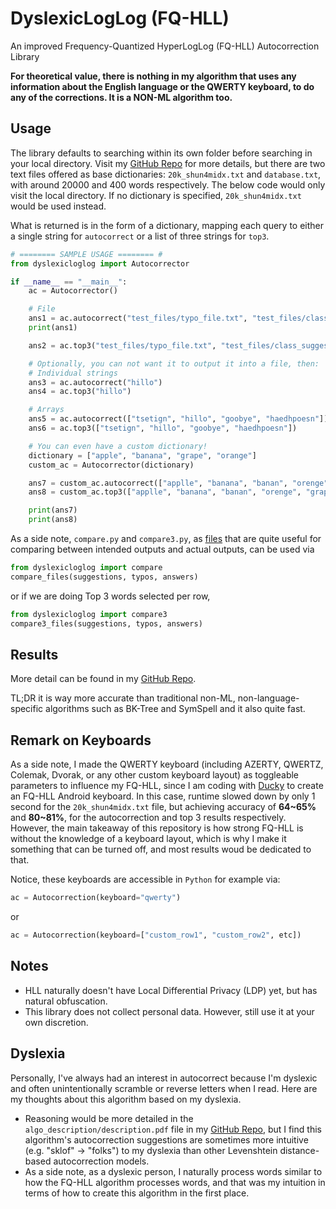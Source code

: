 # DyslexicLogLog (FQ-HLL)
An improved Frequency-Quantized HyperLogLog (FQ-HLL) Autocorrection Library

**For theoretical value, there is nothing in my algorithm that uses any information about the English language or the QWERTY keyboard, to do any of the corrections. It is a NON-ML algorithm too.**

## Usage
The library defaults to searching within its own folder before searching in your local directory. Visit my [GitHub Repo](https://github.com/shun4midx/FQ-HyperLogLog-Autocorrect) for more details, but there are two text files offered as base dictionaries: `20k_shun4midx.txt` and `database.txt`, with around 20000 and 400 words respectively. The below code would only visit the local directory. If no dictionary is specified, `20k_shun4midx.txt` would be used instead.

What is returned is in the form of a dictionary, mapping each query to either a single string for `autocorrect` or a list of three strings for `top3`. 

```py
# ======== SAMPLE USAGE ======== #
from dyslexicloglog import Autocorrector

if __name__ == "__main__":
    ac = Autocorrector()

    # File
    ans1 = ac.autocorrect("test_files/typo_file.txt", "test_files/class_suggestions.txt")
    print(ans1)

    ans2 = ac.top3("test_files/typo_file.txt", "test_files/class_suggestions.txt")

    # Optionally, you can not want it to output it into a file, then:
    # Individual strings
    ans3 = ac.autocorrect("hillo")
    ans4 = ac.top3("hillo")

    # Arrays
    ans5 = ac.autocorrect(["tsetign", "hillo", "goobye", "haedhpoesn"])
    ans6 = ac.top3(["tsetign", "hillo", "goobye", "haedhpoesn"])

    # You can even have a custom dictionary!
    dictionary = ["apple", "banana", "grape", "orange"]
    custom_ac = Autocorrector(dictionary)

    ans7 = custom_ac.autocorrect(["applle", "banana", "banan", "orenge", "grap", "pineapple"])
    ans8 = custom_ac.top3(["applle", "banana", "banan", "orenge", "grap", "pineapple"])

    print(ans7)
    print(ans8)
```

As a side note, `compare.py` and `compare3.py`, as [files](https://github.com/shun4midx/FQ-HyperLogLog-Autocorrect/tree/main/fq_hll_py/src/fq_hll) that are quite useful for comparing between intended outputs and actual outputs, can be used via 

```py
from dyslexicloglog import compare
compare_files(suggestions, typos, answers)
```

or if we are doing Top 3 words selected per row,

```py
from dyslexicloglog import compare3
compare3_files(suggestions, typos, answers)
```

## Results
More detail can be found in my [GitHub Repo](https://github.com/shun4midx/FQ-HyperLogLog-Autocorrect).

TL;DR it is way more accurate than traditional non-ML, non-language-specific algorithms such as BK-Tree and SymSpell and it also quite fast.

## Remark on Keyboards
As a side note, I made the QWERTY keyboard (including AZERTY, QWERTZ, Colemak, Dvorak, or any other custom keyboard layout) as toggleable parameters to influence my FQ-HLL, since I am coding with [Ducky](https://github.com/ducky4life) to create an FQ-HLL Android keyboard. In this case, runtime slowed down by only 1 second for the `20k_shun4midx.txt` file, but achieving accuracy of **64~65%** and **80~81%**, for the autocorrection and top 3 results respectively. However, the main takeaway of this repository is how strong FQ-HLL is without the knowledge of a keyboard layout, which is why I make it something that can be turned off, and most results woud be dedicated to that.

Notice, these keyboards are accessible in `Python` for example via:

```py
ac = Autocorrection(keyboard="qwerty")
```

or

```py
ac = Autocorrection(keyboard=["custom_row1", "custom_row2", etc])
```

## Notes
 - HLL naturally doesn't have Local Differential Privacy (LDP) yet, but has natural obfuscation.
 - This library does not collect personal data. However, still use it at your own discretion.
 
## Dyslexia
Personally, I've always had an interest in autocorrect because I'm dyslexic and often unintentionally scramble or reverse letters when I read. Here are my thoughts about this algorithm based on my dyslexia.
 - Reasoning would be more detailed in the `algo_description/description.pdf` file in my [GitHub Repo](https://github.com/shun4midx/FQ-HyperLogLog-Autocorrect), but I find this algorithm's autocorrection suggestions are sometimes more intuitive (e.g. "sklof" -> "folks") to my dyslexia than other Levenshtein distance-based autocorrection models.
 - As a side note, as a dyslexic person, I naturally process words similar to how the FQ-HLL algorithm processes words, and that was my intuition in terms of how to create this algorithm in the first place.